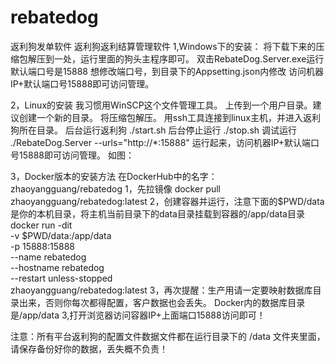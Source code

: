 # rebatedog
返利狗发单软件 返利狗返利结算管理软件
1,Windows下的安装：
将下载下来的压缩包解压到一处，运行里面的狗头主程序即可。
双击RebateDog.Server.exe运行
默认端口号是15888
想修改端口号，到目录下的Appsetting.json内修改
访问机器IP+默认端口号15888即可访问管理。


2，Linux的安装
我习惯用WinSCP这个文件管理工具。
上传到一个用户目录。建议创建一个新的目录。
将压缩包解压。
用ssh工具连接到linux主机，并进入返利狗所在目录。
后台运行返利狗
./start.sh
后台停止运行
./stop.sh
调试运行
./RebateDog.Server --urls="http://*:15888"
运行起来，访问机器IP+默认端口号15888即可访问管理。
如图：


3，Docker版本的安装方法
在DockerHub中的名字：zhaoyangguang/rebatedog
1，先拉镜像
docker pull zhaoyangguang/rebatedog:latest
2，创建容器并运行，注意下面的$PWD/data是你的本机目录，将主机当前目录下的data目录挂载到容器的/app/data目录
docker run -dit \
  -v $PWD/data:/app/data  \
  -p 15888:15888 \
  --name rebatedog \
  --hostname rebatedog \
  --restart unless-stopped \
  zhaoyangguang/rebatedog:latest
3，再次提醒：生产用请一定要映射数据库目录出来，否则你每次都得配置，客户数据也会丢失。 Docker内的数据库目录是/app/data
3,打开浏览器访问容器IP+上面端口15888访问即可！

注意：所有平台返利狗的配置文件数据文件都在运行目录下的
/data
文件夹里面，请保存备份好你的数据，丢失概不负责！
